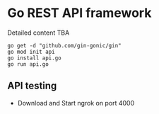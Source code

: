 # Go REST API framework

Detailed content TBA

```
go get -d "github.com/gin-gonic/gin"
go mod init api
go install api.go
go run api.go
```
## API testing
- Download and Start ngrok on port 4000
